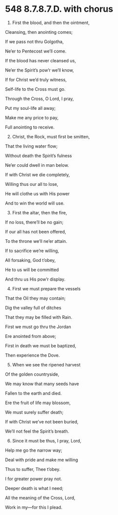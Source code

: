 # 548 8.7.8.7.D. with chorus

1.  First the blood, and then the ointment,

Cleansing, then anointing comes;

If we pass not thru Golgotha,

Ne’er to Pentecost we’ll come.

If the blood has never cleansed us,

Ne’er the Spirit’s pow’r we’ll know,

If for Christ we’d truly witness,

Self-life to the Cross must go.

Through the Cross, O Lord, I pray,

Put my soul-life all away;

Make me any price to pay,

Full anointing to receive.

2.  Christ, the Rock, must first be smitten,

That the living water flow;

Without death the Spirit’s fulness

Ne’er could dwell in man below.

If with Christ we die completely,

Willing thus our all to lose,

He will clothe us with His power

And to win the world will use.

3.  First the altar, then the fire,

If no loss, there’ll be no gain;

If our all has not been offered,

To the throne we’ll ne’er attain.

If to sacrifice we’re willing,

All forsaking, God t’obey,

He to us will be committed

And thru us His pow’r display.

4.  First we must prepare the vessels

That the Oil they may contain;

Dig the valley full of ditches

That they may be filled with Rain.

First we must go thru the Jordan

Ere anointed from above;

First in death we must be baptized,

Then experience the Dove.

5.  When we see the ripened harvest

Of the golden countryside,

We may know that many seeds have

Fallen to the earth and died.

Ere the fruit of life may blossom,

We must surely suffer death;

If with Christ we’ve not been buried,

We’ll not feel the Spirit’s breath.

6.  Since it must be thus, I pray, Lord,

Help me go the narrow way;

Deal with pride and make me willing

Thus to suffer, Thee t’obey.

I for greater power pray not.

Deeper death is what I need;

All the meaning of the Cross, Lord,

Work in my—for this I plead.


